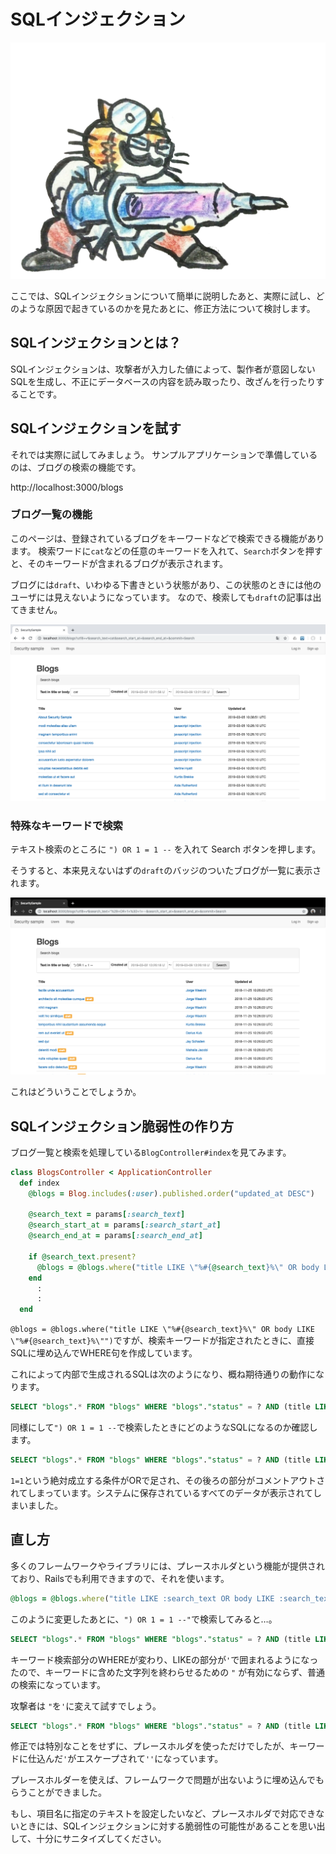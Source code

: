 # SQLインジェクション

![毒々しい薬の注射…](../images/1_06_sql_injection/injection.png)

ここでは、SQLインジェクションについて簡単に説明したあと、実際に試し、どのような原因で起きているのかを見たあとに、修正方法について検討します。

## SQLインジェクションとは？

SQLインジェクションは、攻撃者が入力した値によって、製作者が意図しないSQLを生成し、不正にデータベースの内容を読み取ったり、改ざんを行ったりすることです。

## SQLインジェクションを試す

それでは実際に試してみましょう。
サンプルアプリケーションで準備しているのは、ブログの検索の機能です。

http://localhost:3000/blogs

### ブログ一覧の機能

このページは、登録されているブログをキーワードなどで検索できる機能があります。
検索ワードに`cat`などの任意のキーワードを入れて、`Search`ボタンを押すと、そのキーワードが含まれるブログが表示されます。

ブログには`draft`、いわゆる下書きという状態があり、この状態のときには他のユーザには見えないようになっています。
なので、検索しても`draft`の記事は出てきません。

![Search blogs with keyword 'cat'](../images/1_06_sql_injection/search_by_cat.png)

### 特殊なキーワードで検索

テキスト検索のところに `") OR 1 = 1 --` を入れて Search ボタンを押します。

そうすると、本来見えないはずの`draft`のバッジのついたブログが一覧に表示されます。

![SQLインジェクション](../images/1_06_sql_injection/search_by_sql.png)

これはどういうことでしょうか。

## SQLインジェクション脆弱性の作り方

ブログ一覧と検索を処理している`BlogController#index`を見てみます。

```ruby
class BlogsController < ApplicationController
  def index
    @blogs = Blog.includes(:user).published.order("updated_at DESC")

    @search_text = params[:search_text]
    @search_start_at = params[:search_start_at]
    @search_end_at = params[:search_end_at]

    if @search_text.present?
      @blogs = @blogs.where("title LIKE \"%#{@search_text}%\" OR body LIKE \"%#{@search_text}%\"")
    end
      :
      :
  end
```

`@blogs = @blogs.where("title LIKE \"%#{@search_text}%\" OR body LIKE \"%#{@search_text}%\"")`ですが、検索キーワードが指定されたときに、直接SQLに埋め込んでWHERE句を作成しています。

これによって内部で生成されるSQLは次のようになり、概ね期待通りの動作になります。

```SQL
SELECT "blogs".* FROM "blogs" WHERE "blogs"."status" = ? AND (title LIKE "%cat%" OR body LIKE "%cat%") ORDER BY updated_at DESC  [["status", 1]]
```

同様にして`") OR 1 = 1 --`で検索したときにどのようなSQLになるのか確認します。

```sql
SELECT "blogs".* FROM "blogs" WHERE "blogs"."status" = ? AND (title LIKE "%") OR 1 = 1 -- %" OR body LIKE "%") OR 1 = 1 -- %") ORDER BY updated_at DESC
```

`1=1`という絶対成立する条件がORで足され、その後ろの部分がコメントアウトされてしまっています。システムに保存されているすべてのデータが表示されてしまいました。

## 直し方

多くのフレームワークやライブラリには、プレースホルダという機能が提供されており、Railsでも利用できますので、それを使います。

```ruby
@blogs = @blogs.where("title LIKE :search_text OR body LIKE :search_text", search_text: "%#{@search_text}%")
```

このように変更したあとに、`") OR 1 = 1 --"`で検索してみると…。

```sql
SELECT "blogs".* FROM "blogs" WHERE "blogs"."status" = ? AND (title LIKE '%") OR 1 = 1 -- %' OR body LIKE '%") OR 1 = 1 -- %') ORDER BY updated_at DESC
```

キーワード検索部分のWHEREが変わり、LIKEの部分が`'`で囲まれるようになったので、キーワードに含めた文字列を終わらせるための `"` が有効にならず、普通の検索になっています。

攻撃者は `"`を`'`に変えて試すでしょう。

```sql
SELECT "blogs".* FROM "blogs" WHERE "blogs"."status" = ? AND (title LIKE '%'') OR 1 = 1 -- %' OR body LIKE '%'') OR 1 = 1 -- %') ORDER BY updated_at DESC
```

修正では特別なことをせずに、プレースホルダを使っただけでしたが、キーワードに仕込んだ`'`がエスケープされて`''`になっています。

プレースホルダーを使えば、フレームワークで問題が出ないように埋め込んでもらうことができました。

もし、項目名に指定のテキストを設定したいなど、プレースホルダで対応できないときには、SQLインジェクションに対する脆弱性の可能性があることを思い出して、十分にサニタイズしてください。
